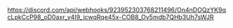 https://discord.com/api/webhooks/923952303768211496/On4nDOQzYK9qcLpkCcP98_oD0axr_y4I9_jcwqRqe45x-COB8_Ov5mdb7QHb3Uh7sWJR
